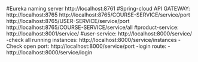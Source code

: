 #Eureka naming server
http://localhost:8761
#Spring-cloud API GATEWAY:
http://localhost:8765
http://localhost:8765/COURSE-SERVICE/service/port
http://localhost:8765/USER-SERVICE/service/port
http://localhost:8765/COURSE-SERVICE/service/all
#product-service:
http://localhost:8001/service/
#user-service:
http://localhost:8000/service/
-check all running instances:
http://localhost:8000/service/instances
-Check open port:
http://localhost:8000/service/port
-login route:
-http://localhost:8000/service/login